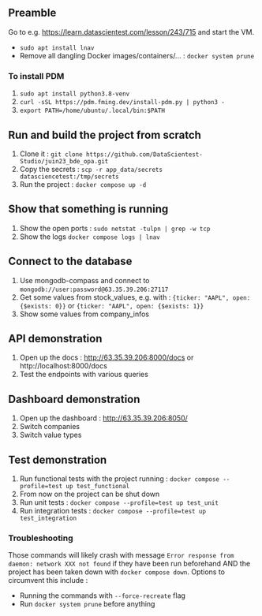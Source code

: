 ## Preamble

Go to e.g. https://learn.datascientest.com/lesson/243/715 and start the VM.

* `sudo apt install lnav`
* Remove all dangling Docker images/containers/... : `docker system prune`

### To install PDM

1. `sudo apt install python3.8-venv`
1. `curl -sSL https://pdm.fming.dev/install-pdm.py | python3 -`
1. `export PATH=/home/ubuntu/.local/bin:$PATH`

## Run and build the project from scratch

1. Clone it : `git clone https://github.com/DataScientest-Studio/juin23_bde_opa.git`
1. Copy the secrets : `scp -r app_data/secrets datasciencetest:/tmp/secrets`
1. Run the project : `docker compose up -d`

## Show that something is running

1. Show the open ports : `sudo netstat -tulpn | grep -w tcp`
1. Show the logs `docker compose logs | lnav`

## Connect to the database

1. Use mongodb-compass and connect to `mongodb://user:password@63.35.39.206:27117`
1. Get some values from stock_values, e.g. with : `{ticker: "AAPL", open: {$exists: 0}}` or `{ticker: "AAPL", open: {$exists: 1}}`
1. Show some values from company_infos

## API demonstration

1. Open up the docs : http://63.35.39.206:8000/docs or http://localhost:8000/docs
1. Test the endpoints with various queries

## Dashboard demonstration

1. Open up the dashboard : http://63.35.39.206:8050/
1. Switch companies
1. Switch value types

## Test demonstration

1. Run functional tests with the project running : `docker compose --profile=test up test_functional`
1. From now on the project can be shut down
1. Run unit tests : `docker compose --profile=test up test_unit`
1. Run integration tests : `docker compose --profile=test up test_integration`

### Troubleshooting

Those commands will likely crash with message `Error response from daemon: network XXX not found` if they have been run beforehand AND the project has been taken down with `docker compose down`. Options to circumvent this include :

* Running the commands with `--force-recreate` flag
* Run `docker system prune` before anything
